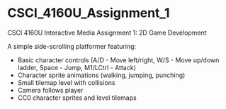 # CSCI_4160U_Assignment_1
CSCI 4160U
Interactive Media
Assignment 1: 2D Game Development

A simple side-scrolling platformer featuring:
* Basic character controls (A/D - Move left/right, W/S - Move up/down ladder, Space - Jump, M1/LCtrl - Attack)
* Character sprite animations (walking, jumping, punching)
* Small tilemap level with collisions
* Camera follows player
* CC0 character sprites and level tilemaps
